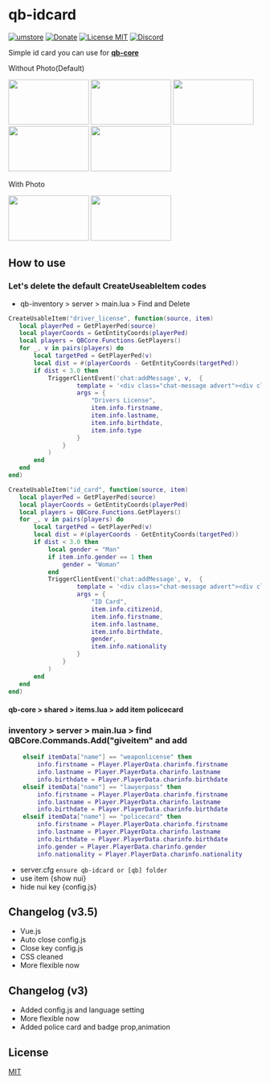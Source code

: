 # qb-idcard
[![umstore](https://cdn.discordapp.com/attachments/715130970294059088/1044857362617470986/Baslksz-3.png)](https://uyuyorumstore.com)
[![Donate](https://cdn.discordapp.com/attachments/715130970294059088/1044848075996405820/coffee.png)](https://www.buymeacoffee.com/umcof)
[![License MIT](https://cdn.discordapp.com/attachments/715130970294059088/1044845854508449822/license.png)](https://choosealicense.com/licenses/mit/)
[![Discord](https://cdn.discordapp.com/attachments/715130970294059088/1044855172494532628/discord.png)](https://discord.gg/cf6wkBFeYV)


Simple id card you can use for **[qb-core](https://github.com/qbcore-framework/qb-core)**


<p align="left">
<p>Without Photo(Default)</p>
  <img width="160" height="90" src="https://i.ibb.co/bvckB2p/Ba-l-ks-z-2.png">
<img width="160" height="90" src="https://i.ibb.co/K0HGGRD/Ba-l-ks-z-3.png">
<img width="160" height="90" src="https://i.ibb.co/M5mJjH3/Ba-l-ks-z-4.png">
<img width="160" height="90" src="https://i.ibb.co/zh1NLjR/Ba-l-ks-z-5.png">
<img width="160" height="90" src="https://i.ibb.co/vzzw9h1/Ba-l-ks-z-6.png">
</p>

<p align="left">
<p>With Photo</p>
  <img width="160" height="90" src="https://media.discordapp.net/attachments/977925336882876437/1062545854076039209/image.png">
<img width="160" height="90" src="https://media.discordapp.net/attachments/977925336882876437/1062546206351429723/image.png">

</p>

## How to use
### Let's delete the default CreateUseableItem codes
+ qb-inventory > server > main.lua > Find and Delete 
 ```lua
CreateUsableItem("driver_license", function(source, item)
	local playerPed = GetPlayerPed(source)
	local playerCoords = GetEntityCoords(playerPed)
	local players = QBCore.Functions.GetPlayers()
	for _, v in pairs(players) do
		local targetPed = GetPlayerPed(v)
		local dist = #(playerCoords - GetEntityCoords(targetPed))
		if dist < 3.0 then
			TriggerClientEvent('chat:addMessage', v,  {
					template = '<div class="chat-message advert"><div class="chat-message-body"><strong>{0}:</strong><br><br> <strong>First Name:</strong> {1} <br><strong>Last Name:</strong> {2} <br><strong>Birth Date:</strong> {3} <br><strong>Licenses:</strong> {4}</div></div>',
					args = {
						"Drivers License",
						item.info.firstname,
						item.info.lastname,
						item.info.birthdate,
						item.info.type
					}
				}
			)
		end
	end
end)

CreateUsableItem("id_card", function(source, item)
	local playerPed = GetPlayerPed(source)
	local playerCoords = GetEntityCoords(playerPed)
	local players = QBCore.Functions.GetPlayers()
	for _, v in pairs(players) do
		local targetPed = GetPlayerPed(v)
		local dist = #(playerCoords - GetEntityCoords(targetPed))
		if dist < 3.0 then
			local gender = "Man"
			if item.info.gender == 1 then
				gender = "Woman"
			end
			TriggerClientEvent('chat:addMessage', v,  {
					template = '<div class="chat-message advert"><div class="chat-message-body"><strong>{0}:</strong><br><br> <strong>Civ ID:</strong> {1} <br><strong>First Name:</strong> {2} <br><strong>Last Name:</strong> {3} <br><strong>Birthdate:</strong> {4} <br><strong>Gender:</strong> {5} <br><strong>Nationality:</strong> {6}</div></div>',
					args = {
						"ID Card",
						item.info.citizenid,
						item.info.firstname,
						item.info.lastname,
						item.info.birthdate,
						gender,
						item.info.nationality
					}
				}
			)
		end
	end
end)

```
#### qb-core > shared > items.lua > add item policecard

### inventory > server > main.lua > find QBCore.Commands.Add("giveitem" and add
```lua
	elseif itemData["name"] == "weaponlicense" then
		info.firstname = Player.PlayerData.charinfo.firstname
		info.lastname = Player.PlayerData.charinfo.lastname
		info.birthdate = Player.PlayerData.charinfo.birthdate
	elseif itemData["name"] == "lawyerpass" then
		info.firstname = Player.PlayerData.charinfo.firstname
		info.lastname = Player.PlayerData.charinfo.lastname
		info.birthdate = Player.PlayerData.charinfo.birthdate
	elseif itemData["name"] == "policecard" then
		info.firstname = Player.PlayerData.charinfo.firstname
		info.lastname = Player.PlayerData.charinfo.lastname
		info.birthdate = Player.PlayerData.charinfo.birthdate
		info.gender = Player.PlayerData.charinfo.gender
		info.nationality = Player.PlayerData.charinfo.nationality
```

+ server.cfg ```ensure qb-idcard or [qb] folder```
+ use item {show nui}
+ hide nui key {config.js}

## Changelog (v3.5)
+ Vue.js
+ Auto close config.js
+ Close key config.js
+ CSS cleaned
+ More flexible now

## Changelog (v3)
+ Added config.js and language setting
+ More flexible now
+ Added police card and badge prop,animation


## License
[MIT](https://choosealicense.com/licenses/mit/)

